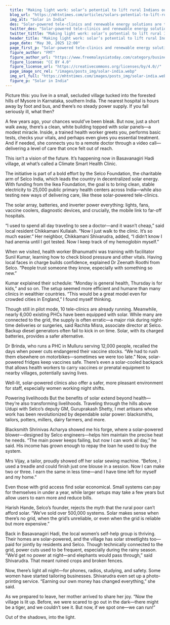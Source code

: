 ```yaml
---
  title: "Making light work: solar’s potential to lift rural Indians out of poverty"
  blog_url: "https://mhtntimes.com/articles/solars-potential-to-lift-rural-Indians-out-of-poverty"
  img_alt: "Solar in India"
  des: "Solar-powered tele-clinics and renewable energy solutions are transforming healthcare and livelihoods in rural India, bringing light, connectivity, and opportunity to remote communities."
  twitter_des: "Solar-powered tele-clinics and renewable energy solutions are transforming healthcare and livelihoods in rural India, bringing light, connectivity, and opportunity to remote communities."
  twitter_tittle: "Making light work: solar’s potential to lift rural Indians out of poverty"
  header_title: "Making light work: solar’s potential to lift rural Indians out of poverty"
  page_date: "May 30, 2025 12:00"
  page_first_p: "Solar-powered tele-clinics and renewable energy solutions are transforming healthcare and livelihoods in rural India, bringing light, connectivity, and opportunity to remote communities."
  figure_author: "FMT"
  figure_author_url: "https://www.freemalaysiatoday.com/category/business/2024/12/05/openai-chief-believes-musk-will-not-abuse-government-power/"
  figure_license: "CC BY 4.0"
  figure_license_url: "https://creativecommons.org/licenses/by/4.0//"
  page_image_src_rel: "/images/posts_img/solar-india.webp"
  img_url_full: "https://mhtntimes.com/images/posts_img/solar-india.webp"
  figure_p: "Solar in India"
---
```


Picture this: you live in a small, secluded village tucked into the forested hills of Mysore in Karnataka, southern India. The nearest hospital is hours away by foot and bus, and there’s no steady power supply. If you fall seriously ill, what then?

A few years ago, your chances would’ve been bleak. But now, just a short walk away, there’s a clean, white building topped with solar panels—a modest miracle. Inside, a trained health worker greets you, performs basic tests, checks your vitals, and perhaps even gives you essential treatment. And if needed, she connects you to a remote doctor through a video call—delivering a level of care that once felt out of reach.

This isn’t a vision of the future. It’s happening now in Basavanagiri Hadi village, at what’s called a Climate Smart Health Clinic.

The initiative is part of a bold effort by the Selco Foundation, the charitable arm of Selco India, which leads the country in decentralized solar energy. With funding from the Ikea Foundation, the goal is to bring clean, stable electricity to 25,000 public primary health centers across India—while also testing new ways of delivering care, like these solar-powered tele-clinics.

The solar array, batteries, and inverter power everything: lights, fans, vaccine coolers, diagnostic devices, and crucially, the mobile link to far-off hospitals.

“I used to spend all day traveling to see a doctor—and it wasn’t cheap,” said local resident Chikkamani Kullaiah. “Now I just walk to the clinic. It’s so much easier.” Her neighbor, Chikkamani Shivarudra, added, “I didn’t know I had anemia until I got tested. Now I keep track of my hemoglobin myself.”

When we visited, health worker Bhanumathi was training with facilitator Sunil Kumar, learning how to check blood pressure and other vitals. Having local faces in charge builds confidence, explained Dr Zeenath Roothi from Selco. “People trust someone they know, especially with something so new.”

Kumar explained their schedule: “Monday is general health, Thursday is for kids,” and so on. The setup seemed more efficient and humane than many clinics in wealthier countries. “This would be a great model even for crowded cities in England,” I found myself thinking.

Though still in pilot mode, 10 tele-clinics are already running. Meanwhile, nearly 6,000 existing PHCs have been equipped with solar. While many are connected to the grid, the supply is often erratic—a major risk during night-time deliveries or surgeries, said Rachita Misra, associate director at Selco. Backup diesel generators often fail to kick in on time. Solar, with its charged batteries, provides a safer alternative.

Dr Brinda, who runs a PHC in Mulluru serving 12,000 people, recalled the days when power cuts endangered their vaccine stocks. “We had to rush them elsewhere on motorbikes—sometimes we were too late.” Now, solar-powered fridges keep vaccines safe. There’s even a solar-cooled backpack that allows health workers to carry vaccines or prenatal equipment to nearby villages, potentially saving lives.

Well-lit, solar-powered clinics also offer a safer, more pleasant environment for staff, especially women working night shifts.

Powering livelihoods
But the benefits of solar extend beyond health—they’re also transforming livelihoods. Traveling through the hills above Udupi with Selco’s deputy GM, Guruprakash Shetty, I met artisans whose work has been revolutionized by dependable solar power: blacksmiths, tailors, potters, millers, dairy farmers, and more.

Blacksmith Shrinivas Acharya showed me his forge, where a solar-powered blower—designed by Selco engineers—helps him maintain the precise heat he needs. “The main power keeps failing, but now I can work all day,” he said. His income has grown enough to repay the loan he used to buy the system.

Mrs Vijay, a tailor, proudly showed off her solar sewing machine. “Before, I used a treadle and could finish just one blouse in a session. Now I can make two or three. I earn the same in less time—and I have time left for myself and my home.”

Even those with grid access find solar economical. Small systems can pay for themselves in under a year, while larger setups may take a few years but allow users to earn more and reduce bills.

Harish Hande, Selco’s founder, rejects the myth that the rural poor can’t afford solar. “We’ve sold over 500,000 systems. Solar makes sense when there’s no grid, when the grid’s unreliable, or even when the grid is reliable but more expensive.”

Back in Basavanagiri Hadi, the local women’s self-help group is thriving. Their homes are solar-powered, and the village has solar streetlights too—paid for jointly by residents and Selco. Though technically connected to the grid, power cuts used to be frequent, especially during the rainy season. “We’d get no power at night—and elephants would pass through,” said Shivarudra. That meant ruined crops and broken fences.

Now, there’s light all night—for phones, radios, studying, and safety. Some women have started tailoring businesses. Shivarudra even set up a photo-printing service. “Earning our own money has changed everything,” she said.

As we prepared to leave, her mother arrived to share her joy. “Now the village is lit up. Before, we were scared to go out in the dark—there might be a tiger, and we couldn’t see it. But now, if we spot one—we can run!”

Out of the shadows, into the light.
